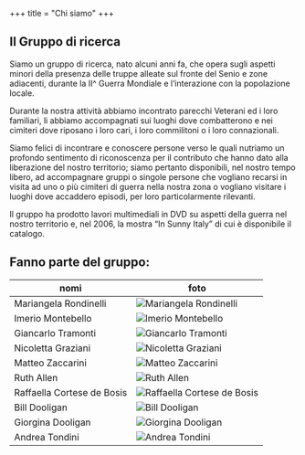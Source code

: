 +++
title = "Chi siamo"
+++

## Il Gruppo di ricerca

Siamo un gruppo di ricerca, nato alcuni anni fa, che opera sugli aspetti minori della presenza delle truppe alleate sul fronte del Senio e zone adiacenti, durante la II^ Guerra Mondiale e l’interazione con la popolazione locale.

Durante la nostra attività abbiamo incontrato parecchi Veterani ed i loro familiari, li abbiamo accompagnati sui luoghi dove combatterono e nei cimiteri dove riposano i loro cari, i loro commilitoni o i loro connazionali.

Siamo felici di incontrare e conoscere persone verso le quali nutriamo un profondo sentimento di riconoscenza per il contributo che hanno dato alla liberazione del nostro territorio; siamo pertanto disponibili, nel nostro tempo libero, ad accompagnare gruppi o singole persone che vogliano recarsi in visita ad uno o più cimiteri di guerra nella nostra zona o vogliano visitare i luoghi dove accaddero episodi, per loro particolarmente rilevanti.

Il gruppo ha prodotto lavori multimediali in DVD su aspetti della guerra nel nostro territorio e, nel 2006, la mostra “In Sunny Italy” di cui è disponibile il catalogo.

## Fanno parte del gruppo:

nomi                       | foto
---------------------------|----------------------------------------------------
Mariangela Rondinelli      | ![Mariangela Rondinelli](/images/people/mariangela.jpg)
Imerio Montebello          | ![Imerio Montebello](/images/people/imerio.jpg)
Giancarlo Tramonti         | ![Giancarlo Tramonti](/images/people/giancarlo.jpg)
Nicoletta Graziani         | ![Nicoletta Graziani](/images/people/nicoletta.jpg)
Matteo Zaccarini           | ![Matteo Zaccarini](/images/people/matteo.jpg)
Ruth Allen                 | ![Ruth Allen](/images/people/ruth.jpg)
Raffaella Cortese de Bosis | ![Raffaella Cortese de Bosis](/images/people/raffaella.jpg)
Bill Dooligan              | ![Bill Dooligan](/images/people/Bill.jpg)
Giorgina Dooligan          | ![Giorgina Dooligan](/images/people/Giorgina.jpg)
Andrea Tondini             | ![Andrea Tondini](/images/people/andrea.jpg)
